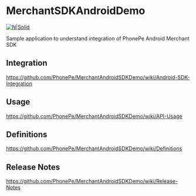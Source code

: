 # MerchantSDKAndroidDemo

[![N|Solid](https://www.phonepe.com/images/generic/phonepe_logo.svg)](https://www.phonepe.com)

Sample application to understand integration of PhonePe Android Merchant SDK
<br>
## Integration

https://github.com/PhonePe/MerchantAndroidSDKDemo/wiki/Android-SDK-Integration

## Usage

https://github.com/PhonePe/MerchantAndroidSDKDemo/wiki/API-Usage


## Definitions

https://github.com/PhonePe/MerchantAndroidSDKDemo/wiki/Definitions


## Release Notes

https://github.com/PhonePe/MerchantAndroidSDKDemo/wiki/Release-Notes
